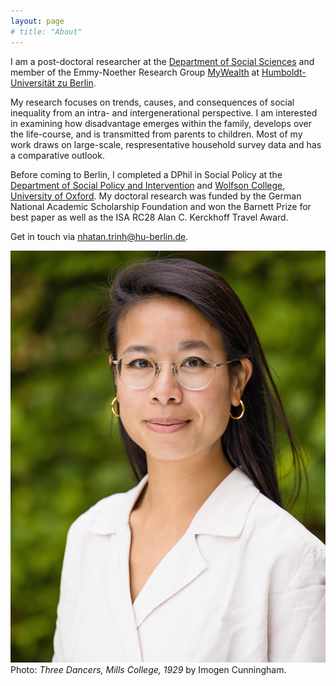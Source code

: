 ```yaml
---
layout: page
# title: "About"
---
```


I am a post-doctoral researcher at the [Department of Social Sciences](https://www.sowi.hu-berlin.de/en) and member of the Emmy-Noether Research Group [MyWealth](https://www.sowi.hu-berlin.de/en/lehrbereiche-en/sozpolsoz/research/mywealth_eng) at [Humboldt-Universität zu Berlin](https://www.hu-berlin.de/en?set_language=en).

My research focuses on trends, causes, and consequences of social inequality from an intra- and intergenerational perspective. I am interested in examining how disadvantage emerges within the family, develops over the life-course, and is transmitted from parents to children. Most of my work draws on large-scale, respresentative household survey data and has a comparative outlook. 

Before coming to Berlin, I completed a DPhil in Social Policy at the [Department of Social Policy and Intervention](https://www.spi.ox.ac.uk/) and [Wolfson College](https://www.wolfson.ox.ac.uk/), [University of Oxford](https://www.ox.ac.uk/). My doctoral research was funded by the German National Academic Scholarship Foundation and won the Barnett Prize for best paper as well as the ISA RC28 Alan C. Kerckhoff Travel Award.

Get in touch via [nhatan.trinh@hu-berlin.de](mailto:nhatan.trinh@hu-berlin.de).

![portrait](/assets/portrait.jpg)
Photo: *Three Dancers, Mills College, 1929* by Imogen Cunningham.
